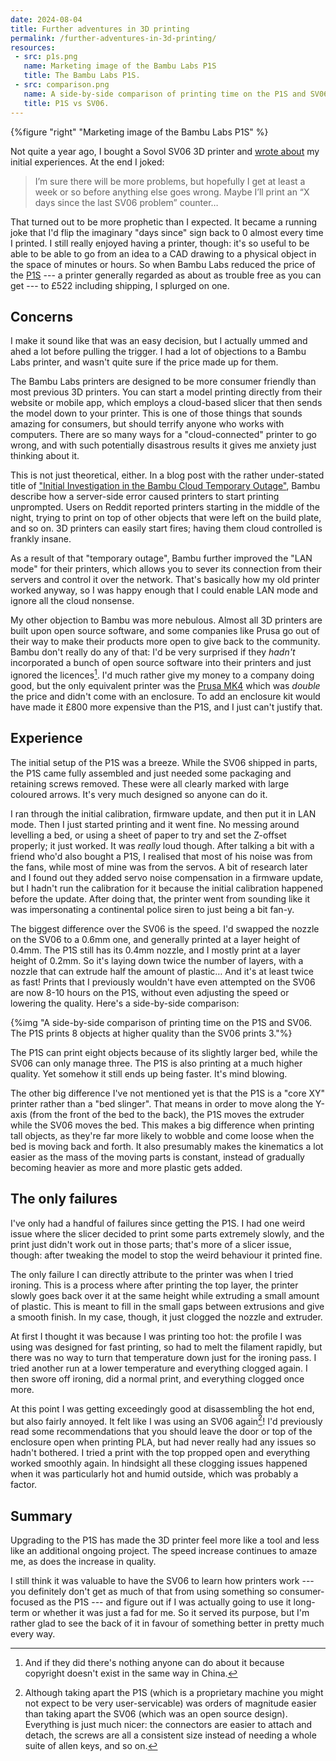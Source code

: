 ```yaml
---
date: 2024-08-04
title: Further adventures in 3D printing
permalink: /further-adventures-in-3d-printing/
resources:
 - src: p1s.png
   name: Marketing image of the Bambu Labs P1S
   title: The Bambu Labs P1S.
 - src: comparison.png
   name: A side-by-side comparison of printing time on the P1S and SV06. The P1S prints 8 objects at higher quality than the SV06 prints 3.
   title: P1S vs SV06.
---
```


{%figure "right" "Marketing image of the Bambu Labs P1S" %}

Not quite a year ago, I bought a Sovol SV06 3D printer and [wrote about](/adventures-in-3d-printing/)
my initial experiences. At the end I joked:

> I’m sure there will be more problems, but hopefully I get at least a week or
> so before anything else goes wrong. Maybe I’ll print an “X days since the
> last SV06 problem” counter…

That turned out to be more prophetic than I expected. It became a running joke
that I'd flip the imaginary "days since" sign back to 0 almost every time I
printed. I still really enjoyed having a printer, though: it's so useful to
be able to be able to go from an idea to a CAD drawing to a physical object
in the space of minutes or hours. So when Bambu Labs reduced the price of the
[P1S](https://uk.store.bambulab.com/products/p1s) --- a printer generally regarded
as about as trouble free as you can get --- to £522 including shipping, I splurged on one.

## Concerns

I make it sound like that was an easy decision, but I actually ummed and ahed
a lot before pulling the trigger. I had a lot of objections to a Bambu Labs
printer, and wasn't quite sure if the price made up for them.

<!--more-->

The Bambu Labs printers are designed to be more consumer friendly than most
previous 3D printers. You can start a model printing directly from their
website or mobile app, which employs a cloud-based slicer that then sends the
model down to your printer. This is one of those things that sounds amazing for
consumers, but should terrify anyone who works with computers. There are so many
ways for a "cloud-connected" printer to go wrong, and with such potentially
disastrous results it gives me anxiety just thinking about it.

This is not just theoretical, either. In a blog post with the rather under-stated
title of ["Initial Investigation in the Bambu Cloud Temporary Outage"](https://blog.bambulab.com/cloud-temporary-outage-investigation/),
Bambu describe how a server-side error caused printers to start printing unprompted.
Users on Reddit reported printers starting in the middle of the night, trying
to print on top of other objects that were left on the build plate, and so on.
3D printers can easily start fires; having them cloud controlled is frankly
insane.

As a result of that "temporary outage", Bambu further improved the "LAN mode"
for their printers, which allows you to sever its connection from their servers
and control it over the network. That's basically how my old printer worked
anyway, so I was happy enough that I could enable LAN mode and ignore all the
cloud nonsense.

My other objection to Bambu was more nebulous. Almost all 3D printers are built
upon open source software, and some companies like Prusa go out of their way to
make their products more open to give back to the community. Bambu don't really
do any of that: I'd be very surprised if they _hadn't_ incorporated a bunch of
open source software into their printers and just ignored the licences[^1]. I'd
much rather give my money to a company doing good, but the only equivalent
printer was the [Prusa MK4](https://www.prusa3d.com/product/original-prusa-mk4-2/)
which was _double_ the price and didn't come with an enclosure. To add an
enclosure kit would have made it £800 more expensive than the P1S, and I just
can't justify that.

## Experience

The initial setup of the P1S was a breeze. While the SV06 shipped in parts, the
P1S came fully assembled and just needed some packaging and retaining screws
removed. These were all clearly marked with large coloured arrows. It's very
much designed so anyone can do it.

I ran through the initial calibration, firmware update, and then put it
in LAN mode. Then I just started printing and it went fine. No messing around
levelling a bed, or using a sheet of paper to try and set the Z-offset properly;
it just worked. It was _really_ loud though. After talking a bit with a friend
who'd also bought a P1S, I realised that most of his noise was from the fans,
while most of mine was from the servos. A bit of research later and I found out
they added servo noise compensation in a firmware update, but I hadn't run the
calibration for it because the initial calibration happened before the update.
After doing that, the printer went from sounding like it was impersonating a
continental police siren to just being a bit fan-y.

The biggest difference over the SV06 is the speed. I'd swapped the nozzle on the
SV06 to a 0.6mm one, and generally printed at a layer height of 0.4mm. The P1S
still has its 0.4mm nozzle, and I mostly print at a layer height of 0.2mm. So
it's laying down twice the number of layers, with a nozzle that can extrude
half the amount of plastic… And it's at least twice as fast! Prints that I
previously wouldn't have even attempted on the SV06 are now 8-10 hours on the
P1S, without even adjusting the speed or lowering the quality. Here's a
side-by-side comparison:

{%img "A side-by-side comparison of printing time on the P1S and SV06. The P1S prints 8 objects at higher quality than the SV06 prints 3."%}

The P1S can print eight objects because of its slightly larger bed, while the
SV06 can only manage three. The P1S is also printing at a much higher quality.
Yet somehow it still ends up being faster. It's mind blowing.

The other big difference I've not mentioned yet is that the P1S is a "core XY"
printer rather than a "bed slinger". That means in order to move along the
Y-axis (from the front of the bed to the back), the P1S moves the extruder
while the SV06 moves the bed. This makes a big difference when printing tall
objects, as they're far more likely to wobble and come loose when the bed is
moving back and forth. It also presumably makes the kinematics a lot easier
as the mass of the moving parts is constant, instead of gradually becoming
heavier as more and more plastic gets added.

## The only failures

I've only had a handful of failures since getting the P1S. I had one weird
issue where the slicer decided to print some parts extremely slowly, and the
print just didn't work out in those parts; that's more of a slicer issue,
though: after tweaking the model to stop the weird behaviour it printed fine.

The only failure I can directly attribute to the printer was when I tried
ironing. This is a process where after printing the top layer, the printer
slowly goes back over it at the same height while extruding a small amount of
plastic. This is meant to fill in the small gaps between extrusions and give
a smooth finish. In my case, though, it just clogged the nozzle and extruder.

At first I thought it was because I was printing too hot: the profile I was
using was designed for fast printing, so had to melt the filament rapidly, but
there was no way to turn that temperature down just for the ironing pass. I
tried another run at a lower temperature and everything clogged again. I then
swore off ironing, did a normal print, and everything clogged once more.

At this point I was getting exceedingly good at disassembling the hot end, but
also fairly annoyed. It felt like I was using an SV06 again[^2]! I'd previously
read some recommendations that you should leave the door or top of the enclosure
open when printing PLA, but had never really had any issues so hadn't bothered.
I tried a print with the top propped open and everything worked smoothly again.
In hindsight all these clogging issues happened when it was particularly hot
and humid outside, which was probably a factor.

## Summary

Upgrading to the P1S has made the 3D printer feel more like a tool and less like
an additional ongoing project. The speed increase continues to amaze me, as
does the increase in quality.

I still think it was valuable to have the SV06 to learn how printers work --- you
definitely don't get as much of that from using something so consumer-focused
as the P1S --- and figure out if I was actually going to use it long-term or
whether it was just a fad for me. So it served its purpose, but I'm rather
glad to see the back of it in favour of something better in pretty much every
way.

[^1]: And if they did there's nothing anyone can do about it because copyright
doesn't exist in the same way in China.

[^2]: Although taking apart the P1S (which is a proprietary machine you might
not expect to be very user-servicable) was orders of magnitude easier than taking
apart the SV06 (which was an open source design). Everything is just much nicer:
the connectors are easier to attach and detach, the screws are all a consistent
size instead of needing a whole suite of allen keys, and so on.